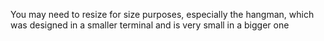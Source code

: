 You may need to resize for size purposes, especially the hangman, which was designed in a smaller terminal and is very small in a bigger one
